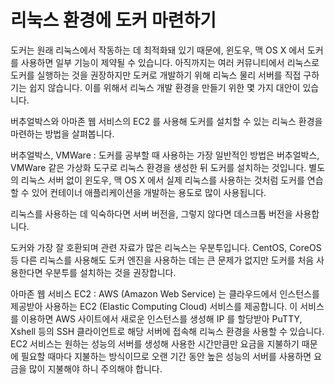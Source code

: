 # 리눅스 환경에 도커 마련하기

도커는 원래 리눅스에서 작동하는 데 최적화돼 있기 때문에, 윈도우, 맥 OS X 에서 도커를 사용하면 일부 기능이 제약될 수 있습니다. 아직까지는 여러 커뮤니티에서 리눅스로 도커를 실행하는 것을 권장하지만 도커로 개발하기 위해 리눅스 물리 서버를 직접 구하기는 쉽지 않습니다. 이를 위해서 리눅스 개발 환경을 만들기 위한 몇 가지 대안이 있습니다. 

버추얼박스와 아마존 웹 서비스의 EC2 를 사용해 도커를 설치할 수 있는 리눅스 환경을 마련하는 방법을 살펴봅니다.

버추얼박스, VMWare
: 도커를 공부할 때 사용하는 가장 일반적인 방법은 버추얼박스, VMWare 같은 가상화 도구로 리눅스 환경을 생성한 뒤 도커를 설치하는 것입니다. 
별도의 리눅스 서버 없이 윈도우, 맥 OS X 에서 실제 리눅스를 사용하는 것처럼 도커를 연습할 수 있어 컨테이너 애플리케이션을 개발하는 용도로 많이 사용됩니다. 

리눅스를 사용하는 데 익숙하다면 서버 버전을, 그렇지 않다면 데스크톱 버전을 사용합니다. 

도커와 가장 잘 호환되며 관련 자료가 많은 리눅스는 우분투입니다. CentOS, CoreOS 등 다른 리눅스를 사용해도 도커 엔진을 사용하는 데는 큰 문제가 없지만 도커를 처음 사용한다면 우분투를 설치하는 것을 권장합니다. 

아마존 웹 서비스 EC2
: AWS (Amazon Web Service) 는 클라우드에서 인스턴스를 제공받아 사용하는 EC2 (Elastic Computing Cloud) 서비스를 제공합니다. 이 서비스를 이용하면 AWS 사이트에서 새로운 인스턴스를 생성해 IP 를 할당받아 PuTTY, Xshell 등의 SSH 클라이언트로 해당 서버에 접속해 리눅스 환경을 사용할 수 있습니다. EC2 서비스는 원하는 성능의 서버를 생성해 사용한 시간만큼만 요금을 지불하기 때문에 필요할 때마다 지불하는 방식이므로 오랜 기간 동안 높은 성능의 서버를 사용하면 요금을 많이 지불해야 하니 주의해야 합니다. 
<!--stackedit_data:
eyJoaXN0b3J5IjpbNDU0OTcyMjMyXX0=
-->